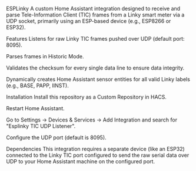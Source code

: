 ESPLinky
A custom Home Assistant integration designed to receive and parse Tele-Information Client (TIC) frames from a Linky smart meter via a UDP socket, primarily using an ESP-based device (e.g., ESP8266 or ESP32).

Features
Listens for raw Linky TIC frames pushed over UDP (default port: 8095).

Parses frames in Historic Mode.

Validates the checksum for every single data line to ensure data integrity.

Dynamically creates Home Assistant sensor entities for all valid Linky labels (e.g., BASE, PAPP, IINST).

Installation
Install this repository as a Custom Repository in HACS.

Restart Home Assistant.

Go to Settings -> Devices & Services -> Add Integration and search for "Esplinky TIC UDP Listener".

Configure the UDP port (default is 8095).

Dependencies
This integration requires a separate device (like an ESP32) connected to the Linky TIC port configured to send the raw serial data over UDP to your Home Assistant machine on the configured port.
